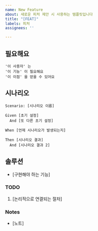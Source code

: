 ```yaml
---
name: New Feature
about: 새로운 피처 제안 시 사용하는 템플릿입니다
title: "[FEAT]"
labels: 피처
assignees: ''

---
```


## 필요해요

```
'이 사용자' 는
'이 기능' 이 필요해요
'이 이점' 을 얻을 수 있어요
```

## 시나리오

```gherkin
Scenario: [시나리오 이름]

Given [초기 설정]
  And [또 다른 초기 설정]

When [언제 시나리오가 발생되는지]

Then [시나리오 결과]
  And [시나리오 결과 2]
```

## 솔루션

* [구현해야 하는 기능]

### TODO

1. [논리적으로 연결되는 절차]

### Notes

* [노트]
